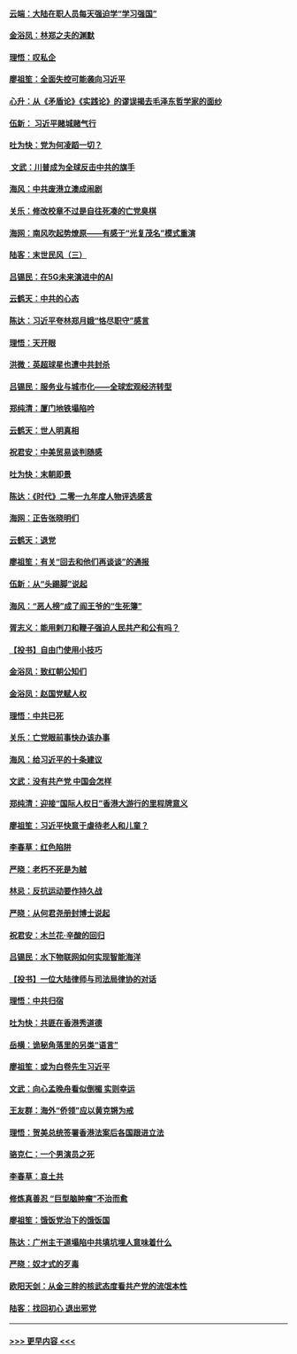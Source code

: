 #### [云端：大陆在职人员每天强迫学“学习强国”](../pages/nsc993/n11738735.md?t=12230033) 
#### [金浴凤：林郑之夫的渊默](../pages/nsc993/n11737735.md?t=12230033) 
#### [理悟：叹私企](../pages/nsc993/n11737715.md?t=12230033) 
#### [廖祖笙：全面失控可能袭向习近平](../pages/nsc993/n11737704.md?t=12230033) 
#### [心升：从《矛盾论》《实践论》的谬误揭去毛泽东哲学家的面纱](../pages/nsc993/n11736962.md?t=12230033) 
#### [伍新： 习近平赌城赌气行](../pages/nsc993/n11736929.md?t=12230033) 
#### [吐为快：党为何凌蹈一切？](../pages/nsc993/n11736915.md?t=12230033) 
#### [ 文武：川普成为全球反击中共的旗手](../pages/nsc993/n11736882.md?t=12230033) 
#### [海风：中共废港立澳成闹剧](../pages/nsc993/n11735857.md?t=12230033) 
#### [关乐：修改校章不过是自往死凑的亡党臭棋](../pages/nsc993/n11735097.md?t=12230033) 
#### [海网：南风吹起势燎原——有感于“光复茂名”模式重演](../pages/nsc993/n11732308.md?t=12230033) 
#### [陆客：末世民风（三）](../pages/nsc993/n11732211.md?t=12230033) 
#### [吕锡民：在5G未来演进中的AI](../pages/nsc993/n11730010.md?t=12230033) 
#### [云鹤天：中共的心态](../pages/nsc993/n11729906.md?t=12230033) 
#### [陈达：习近平夸林郑月娥“恪尽职守”感言](../pages/nsc993/n11729881.md?t=12230033) 
#### [理悟：天开眼](../pages/nsc993/n11729699.md?t=12230033) 
#### [洪微：英超球星也遭中共封杀](../pages/nsc993/n11727243.md?t=12230033) 
#### [吕锡民：服务业与城市化——全球宏观经济转型](../pages/nsc993/n11725845.md?t=12230033) 
#### [郑纯清：厦门地铁塌陷吟](../pages/nsc993/n11725813.md?t=12230033) 
#### [云鹤天：世人明真相](../pages/nsc993/n11725621.md?t=12230033) 
#### [祝君安：中美贸易谈判随感](../pages/nsc993/n11725609.md?t=12230033) 
#### [吐为快：末朝即景](../pages/nsc993/n11723365.md?t=12230033) 
#### [陈达：《时代》二零一九年度人物评选感言](../pages/nsc993/n11723337.md?t=12230033) 
#### [海网：正告张晓明们](../pages/nsc993/n11723228.md?t=12230033) 
#### [云鹤天：退党](../pages/nsc993/n11723056.md?t=12230033) 
#### [廖祖笙：有关“回去和他们再谈谈”的通报](../pages/nsc993/n11722442.md?t=12230033) 
#### [伍新：从“头踢脚”说起](../pages/nsc993/n11722429.md?t=12230033) 
#### [海风：“恶人榜”成了阎王爷的“生死簿”](../pages/nsc993/n11722272.md?t=12230033) 
#### [胥志义：能用剌刀和鞭子强迫人民共产和公有吗？](../pages/nsc993/n11720569.md?t=12230033) 
#### [【投书】自由门使用小技巧](../pages/nsc993/n11720180.md?t=12230033) 
#### [金浴凤：致红朝公知们](../pages/nsc993/n11720563.md?t=12230033) 
#### [金浴凤：赵国党赋人权](../pages/nsc993/n11720533.md?t=12230033) 
#### [理悟：中共已死](../pages/nsc993/n11720233.md?t=12230033) 
#### [关乐：亡党眼前事快办该办事](../pages/nsc993/n11719160.md?t=12230033) 
#### [海风：给习近平的十条建议](../pages/nsc993/n11717616.md?t=12230033) 
#### [文武：没有共产党 中国会怎样](../pages/nsc993/n11717584.md?t=12230033) 
#### [郑纯清：迎接“国际人权日”香港大游行的里程牌意义](../pages/nsc993/n11717417.md?t=12230033) 
#### [廖祖笙：习近平快意于虐待老人和儿童？](../pages/nsc993/n11715313.md?t=12230033) 
#### [李春草：红色陷阱](../pages/nsc993/n11715029.md?t=12230033) 
#### [严晓：老朽不死是为贼](../pages/nsc993/n11712910.md?t=12230033) 
#### [林忌：反抗运动要作持久战](../pages/nsc993/n11712623.md?t=12230033) 
#### [严晓：从何君尧册封博士说起](../pages/nsc993/n11712465.md?t=12230033) 
#### [祝君安：木兰花·辛酸的回归](../pages/nsc993/n11712381.md?t=12230033) 
#### [吕锡民：水下物联网如何实现智能海洋](../pages/nsc993/n11711158.md?t=12230033) 
#### [【投书】一位大陆律师与司法局律协的对话](../pages/nsc993/n11709675.md?t=12230033) 
#### [理悟：中共归宿](../pages/nsc993/n11710059.md?t=12230033) 
#### [吐为快：共匪在香港秀道德](../pages/nsc993/n11709979.md?t=12230033) 
#### [岳横：诡秘角落里的另类“语言”](../pages/nsc993/n11709792.md?t=12230033) 
#### [廖祖笙：或为白卷先生习近平](../pages/nsc993/n11708330.md?t=12230033) 
#### [文武：向心孟晚舟看似倒楣 实则幸运](../pages/nsc993/n11708236.md?t=12230033) 
#### [王友群：海外“侨领”应以黄克锵为戒](../pages/nsc993/n11706176.md?t=12230033) 
#### [理悟：贺美总统签署香港法案后各国跟进立法](../pages/nsc993/n11706853.md?t=12230033) 
#### [骆克仁：一个男演员之死](../pages/nsc993/n11706677.md?t=12230033) 
#### [李春草：哀土共](../pages/nsc993/n11706255.md?t=12230033) 
#### [修炼真善忍 “巨型脑肿瘤”不治而愈](../pages/nsc993/n11705340.md?t=12230033) 
#### [廖祖笙：饿饭党治下的饿饭国](../pages/nsc993/n11705085.md?t=12230033) 
#### [陈达：广州主干道塌陷中共填坑埋人意味着什么](../pages/nsc993/n11705046.md?t=12230033) 
#### [严晓：奴才式的歹毒](../pages/nsc993/n11704826.md?t=12230033) 
#### [欧阳天剑：从金三胖的核武态度看共产党的流氓本性](../pages/nsc993/n11702238.md?t=12230033) 
#### [陆客：找回初心 退出邪党](../pages/nsc993/n11702213.md?t=12230033) 

----
#### [ >>> 更早内容 <<< ](../indexes/nsc993-earlier.md)
